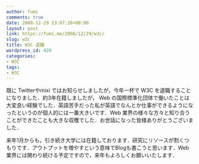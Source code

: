 ```yaml
---
author: fumi
comments: true
date: 2008-12-29 13:07:28+00:00
layout: post
link: https://fumi.me/2008/12/29/w3c/
slug: w3c
title: W3C 退職
wordpress_id: 429
categories:
- W3C
tags:
- W3C
---
```


既に Twitterやmixi ではお知らせしましたが，今年一杯で W3C を退職することになりました．約3年在籍しましたが， Web の国際標準化団体で働いたことは大変良い経験でした．英語苦手だった私が英語でなんとか仕事ができるようになったというのが個人的には一番大きいです．Web 業界の様々な方々と知り合うことができたことも大きな収穫でした．お世話になった皆様ありがとうございました．

来年1月からも，引き続き大学には在籍しております．研究にリソースが割くつもりです．アウトプットを増やすという意味でBlogも書こうと思います．Web 業界には関わり続ける予定ですので，来年もよろしくお願いいたします．
